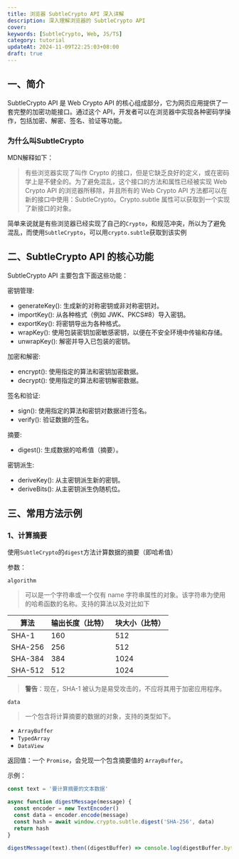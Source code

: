 ```yaml
---
title: 浏览器 SubtleCrypto API 深入详解
description: 深入理解浏览器的 SubtleCrypto API
cover:
keywords: [SubtleCrypto, Web, JS/TS]
category: tutorial
updateAt: 2024-11-09T22:25:03+08:00
draft: true
---
```


## 一、简介

SubtleCrypto API 是 Web Crypto API 的核心组成部分，它为网页应用提供了一套完整的加密功能接口。通过这个 API，开发者可以在浏览器中实现各种密码学操作，包括加密、解密、签名、验证等功能。

### 为什么叫SubtleCrypto

MDN解释如下：

> 有些浏览器实现了叫作 Crypto 的接口，但是它缺乏良好的定义，或在密码学上是不健全的。为了避免混乱，这个接口的方法和属性已经被实现 Web Crypto API 的浏览器所移除，并且所有的 Web Crypto API 方法都可以在新的接口中使用：SubtleCrypto。Crypto.subtle 属性可以获取到一个实现了新接口的对象。

简单来说就是有些浏览器已经实现了自己的`Crypto`，和规范冲突，所以为了避免混乱，而使用`SubtleCrypto`，可以用`crypto.subtle`获取到该实例

## 二、SubtleCrypto API 的核心功能

SubtleCrypto API 主要包含下面这些功能：

密钥管理:

- generateKey(): 生成新的对称密钥或非对称密钥对。
- importKey(): 从各种格式（例如 JWK、PKCS#8）导入密钥。
- exportKey(): 将密钥导出为各种格式。
- wrapKey(): 使用包装密钥加密敏感密钥，以便在不安全环境中传输和存储。
- unwrapKey(): 解密并导入已包装的密钥。

加密和解密:

- encrypt(): 使用指定的算法和密钥加密数据。
- decrypt(): 使用指定的算法和密钥解密数据。

签名和验证:

- sign(): 使用指定的算法和密钥对数据进行签名。
- verify(): 验证数据的签名。

摘要:

- digest(): 生成数据的哈希值（摘要）。

密钥派生:

- deriveKey(): 从主密钥派生新的密钥。
- deriveBits(): 从主密钥派生伪随机位。

## 三、常用方法示例

### 1、计算摘要

使用`SubtleCrypto`的`digest`方法计算数据的摘要（即哈希值）

参数：

`algorithm`

> 可以是一个字符串或一个仅有 name 字符串属性的对象。该字符串为使用的哈希函数的名称。支持的算法以及对比如下

| 算法    | 输出长度（比特） | 块大小（比特） |
| ------- | ---------------- | -------------- |
| SHA-1   | 160              | 512            |
| SHA-256 | 256              | 512            |
| SHA-384 | 384              | 1024           |
| SHA-512 | 512              | 1024           |

> **警告**：现在，SHA-1 被认为是易受攻击的，不应将其用于加密应用程序。

`data`

> 一个包含将计算摘要的数据的对象，支持的类型如下。

- `ArrayBuffer`
- `TypedArray`
- `DataView`

返回值：一个 `Promise`，会兑现一个包含摘要值的 `ArrayBuffer`。

示例：

```js
const text = '要计算摘要的文本数据'

async function digestMessage(message) {
  const encoder = new TextEncoder()
  const data = encoder.encode(message)
  const hash = await window.crypto.subtle.digest('SHA-256', data)
  return hash
}

digestMessage(text).then((digestBuffer) => console.log(digestBuffer.byteLength))
```
